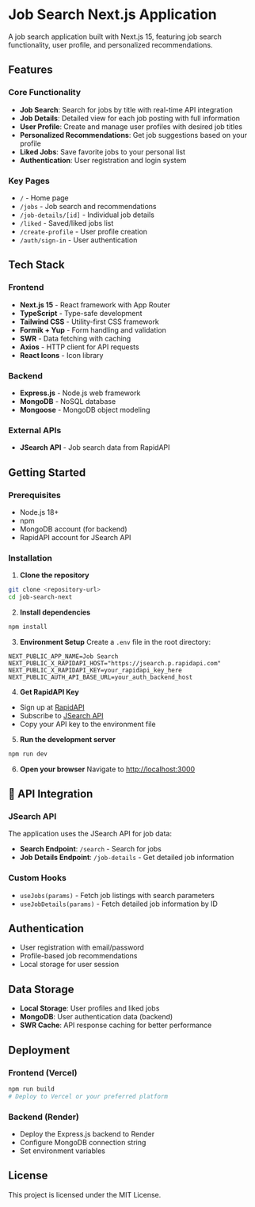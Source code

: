 # Job Search Next.js Application

A job search application built with Next.js 15, featuring job search functionality, user profile, and personalized recommendations.

## Features

### Core Functionality

- **Job Search**: Search for jobs by title with real-time API integration
- **Job Details**: Detailed view for each job posting with full information
- **User Profile**: Create and manage user profiles with desired job titles
- **Personalized Recommendations**: Get job suggestions based on your profile
- **Liked Jobs**: Save favorite jobs to your personal list
- **Authentication**: User registration and login system

### Key Pages

- `/` - Home page
- `/jobs` - Job search and recommendations
- `/job-details/[id]` - Individual job details
- `/liked` - Saved/liked jobs list
- `/create-profile` - User profile creation
- `/auth/sign-in` - User authentication

## Tech Stack

### Frontend

- **Next.js 15** - React framework with App Router
- **TypeScript** - Type-safe development
- **Tailwind CSS** - Utility-first CSS framework
- **Formik + Yup** - Form handling and validation
- **SWR** - Data fetching with caching
- **Axios** - HTTP client for API requests
- **React Icons** - Icon library

### Backend

- **Express.js** - Node.js web framework
- **MongoDB** - NoSQL database
- **Mongoose** - MongoDB object modeling

### External APIs

- **JSearch API** - Job search data from RapidAPI

## Getting Started

### Prerequisites

- Node.js 18+
- npm
- MongoDB account (for backend)
- RapidAPI account for JSearch API

### Installation

1. **Clone the repository**

```bash
git clone <repository-url>
cd job-search-next
```

2. **Install dependencies**

```bash
npm install
```

3. **Environment Setup**
   Create a `.env` file in the root directory:

```env
NEXT_PUBLIC_APP_NAME=Job Search
NEXT_PUBLIC_X_RAPIDAPI_HOST="https://jsearch.p.rapidapi.com"
NEXT_PUBLIC_X_RAPIDAPI_KEY=your_rapidapi_key_here
NEXT_PUBLIC_AUTH_API_BASE_URL=your_auth_backend_host
```

4. **Get RapidAPI Key**

- Sign up at [RapidAPI](https://rapidapi.com)
- Subscribe to [JSearch API](https://rapidapi.com/letscrape-6bRBa3QguO5/api/jsearch)
- Copy your API key to the environment file

5. **Run the development server**

```bash
npm run dev
```

6. **Open your browser**
   Navigate to [http://localhost:3000](http://localhost:3000)

## 🔧 API Integration

### JSearch API

The application uses the JSearch API for job data:

- **Search Endpoint**: `/search` - Search for jobs
- **Job Details Endpoint**: `/job-details` - Get detailed job information

### Custom Hooks

- `useJobs(params)` - Fetch job listings with search parameters
- `useJobDetails(params)` - Fetch detailed job information by ID

## Authentication

- User registration with email/password
- Profile-based job recommendations
- Local storage for user session

## Data Storage

- **Local Storage**: User profiles and liked jobs
- **MongoDB**: User authentication data (backend)
- **SWR Cache**: API response caching for better performance

## Deployment

### Frontend (Vercel)

```bash
npm run build
# Deploy to Vercel or your preferred platform
```

### Backend (Render)

- Deploy the Express.js backend to Render
- Configure MongoDB connection string
- Set environment variables

## License

This project is licensed under the MIT License.
